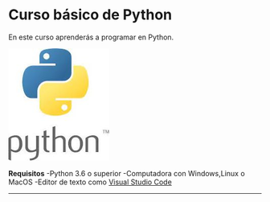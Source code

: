 # Curso básico de Python
En este curso aprenderás a programar en Python.

![Logo de python](https://github.com/Gabrielcr12/Curso-basico-python/blob/main/imagenes/logopy.jpg)

**Requisitos** 
-Python 3.6 o superior
-Computadora con Windows,Linux o MacOS
-Editor de texto como         [Visual Studio Code](https://code.visualstudio.com/)

------------------------------------------------

